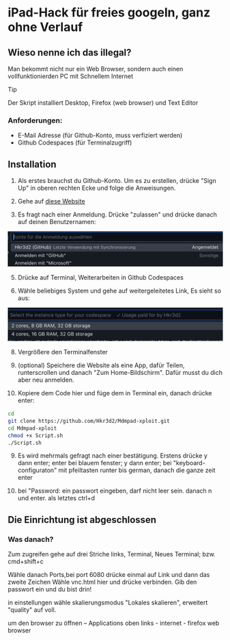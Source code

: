 # iPad-Hack für freies googeln, ganz ohne Verlauf



## Wieso nenne ich das illegal?
Man bekommt nicht nur ein Web Browser, sondern auch einen vollfunktionierden PC mit Schnellem Internet

> [!TIP]
> Der Skript installiert Desktop, Firefox (web browser) und Text Editor

### Anforderungen:
- E-Mail Adresse (für Github-Konto, muss verfiziert werden)
- Github Codespaces (für Terminalzugriff)

## Installation
1. Als erstes brauchst du Github-Konto. Um es zu erstellen, drücke "Sign Up" in oberen rechten Ecke und folge die Anweisungen.

2. Gehe auf  [diese Website](https://github.dev "Named link title")

3. Es fragt nach einer Anmeldung. Drücke "zulassen" und drücke danach auf deinen Benutzernamen:
<img src="IMG_0442.jpeg">

5. Drücke auf Terminal, Weiterarbeiten in Github Codespaces

6. Wähle beliebiges System und gehe auf weitergeleitetes Link, Es sieht so aus:
<img src="IMG_0443.jpeg">

8. Vergrößere den Terminalfenster


10. (optional) Speichere die Website als eine App, dafür Teilen, runterscrollen und danach "Zum Home-Bildschirm". Dafür musst du dich aber neu anmelden.

11. Kopiere dem Code hier und füge dem in Terminal ein, danach drücke enter:

```bash
cd
git clone https://github.com/Hkr3d2/Mdmpad-xploit.git
cd Mdmpad-xploit
chmod +x Script.sh
./Script.sh
```
9. Es wird mehrmals gefragt nach einer bestätigung. Erstens drücke y dann enter; enter bei blauem fenster; y dann enter; bei "keyboard-configuraton" mit pfeiltasten runter bis german, danach die ganze zeit enter

10. bei "Password: ein passwort eingeben, darf nicht leer sein. danach n und enter. als letztes ctrl+d

## Die Einrichtung ist abgeschlossen

### Was danach?

Zum zugreifen gehe auf drei Striche links, Terminal, Neues Terminal; bzw. cmd+shift+c

Wähle danach Ports,bei port 6080 drücke einmal auf Link und dann das zweite Zeichen
Wähle vnc.html hier und drücke verbinden. Gib den passwort ein und du bist drin!


in einstellungen wähle skalierungsmodus "Lokales skalieren", erweitert "quality" auf voll.

um den browser zu öffnen – Applications oben links - internet - firefox web browser
